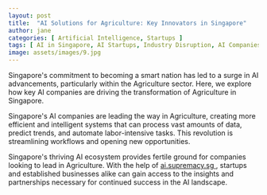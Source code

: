 ```yaml
---
layout: post
title:  "AI Solutions for Agriculture: Key Innovators in Singapore"
author: jane
categories: [ Artificial Intelligence, Startups ]
tags: [ AI in Singapore, AI Startups, Industry Disruption, AI Companies, AI Growth ]
image: assets/images/9.jpg
---
```


Singapore's commitment to becoming a smart nation has led to a surge in AI advancements, particularly within the Agriculture sector. Here, we explore how key AI companies are driving the transformation of Agriculture in Singapore.

Singapore's AI companies are leading the way in Agriculture, creating more efficient and intelligent systems that can process vast amounts of data, predict trends, and automate labor-intensive tasks. This revolution is streamlining workflows and opening new opportunities.

Singapore's thriving AI ecosystem provides fertile ground for companies looking to lead in Agriculture. With the help of <a href="https://ai.supremacy.sg" target="_blank"> ai.supremacy.sg </a>, startups and established businesses alike can gain access to the insights and partnerships necessary for continued success in the AI landscape.

